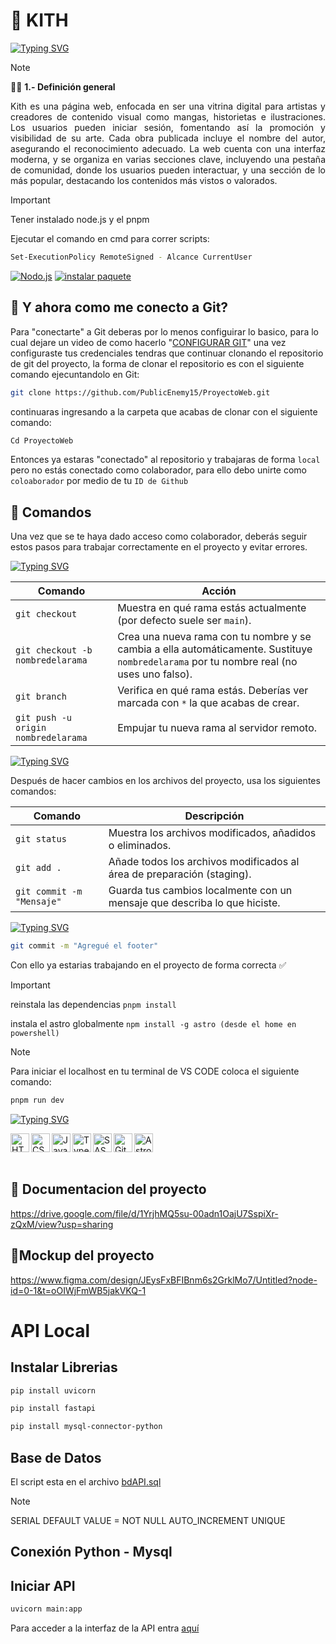 # 🎲 KITH
<a href="https://git.io/typing-svg"><img src="https://readme-typing-svg.demolab.com?font=Nunito&weight=700&pause=1000&color=B63DEF&width=435&lines=PROYECTO+PARA+TALLER+WEB;DOCENTE%3A+JOSE+ANTONIO+ESPINAL+TEVES" alt="Typing SVG" /></a>

>[!NOTE]
> 🧑‍🚀 **1.- Definición general**
<p align="justify">
Kith es una página web, enfocada en ser una vitrina digital para artistas y creadores de contenido visual como mangas, historietas e ilustraciones. Los usuarios pueden iniciar sesión, fomentando así la promoción y visibilidad de su arte. Cada obra publicada incluye el nombre del autor, asegurando el reconocimiento adecuado. La web cuenta con una interfaz moderna, y se organiza en varias secciones clave, incluyendo una pestaña de comunidad, donde los usuarios pueden interactuar, y una sección de lo más popular, destacando los contenidos más vistos o valorados.
</p>

>[!IMPORTANT]
>Tener instalado node.js y el pnpm
>
>Ejecutar el comando en cmd para correr scripts:
```sh
Set-ExecutionPolicy RemoteSigned - Alcance CurrentUser
```

<a href="https://nodejs.org/" rel="nofollow"><img src="https://camo.githubusercontent.com/ab2f6071dd849b60b0ac1934c145fdd092baf9e69363d8c804abc6f00a0d5538/68747470733a2f2f637573746f6d2d69636f6e2d6261646765732e64656d6f6c61622e636f6d2f62616467652f2d4e6f64652e6a732d3333393933333f7374796c653d666f722d7468652d6261646765266c6f676f3d6e6f64652e6a73266c6f676f436f6c6f723d7768697465" alt="Nodo.js" data-canonical-src="https://custom-icon-badges.demolab.com/badge/-Node.js-339933?style=for-the-badge&amp;logo=node.js&amp;logoColor=white" style="max-width: 100%;"></a>
<a href="https://pnpm.io/installation" rel="nofollow"><img src="https://camo.githubusercontent.com/047d735a434305f169d2e737eed3491fb6b784396b7ca3ff6d6f9fe09c38b8a6/68747470733a2f2f637573746f6d2d69636f6e2d6261646765732e64656d6f6c61622e636f6d2f62616467652f2d496e7374616c6c2532305061636b6167652d676f6c643f7374796c653d666f722d7468652d6261646765266c6f676f3d7061636b616765266c6f676f436f6c6f723d626c61636b" alt="instalar paquete" data-canonical-src="https://custom-icon-badges.demolab.com/badge/-Install%20Package-gold?style=for-the-badge&amp;logo=package&amp;logoColor=black" style="max-width: 100%;"></a>

## 🧞 Y ahora como me conecto a Git?
<p dir="auto">Para "conectarte" a Git deberas por lo menos configuirar lo basico, para lo cual dejare un video de como hacerlo "<a href="https://youtu.be/VdGzPZ31ts8?si=Dqdt-xA1JGxn8-KS&t=502" rel="nofollow">CONFIGURAR GIT</a>" una vez configuraste tus credenciales tendras que continuar clonando el repositorio de git del proyecto, la forma de clonar el repositorio es con el siguiente comando ejecuntandolo en Git:</p>

```sh
git clone https://github.com/PublicEnemy15/ProyectoWeb.git
```
continuaras ingresando a la carpeta que acabas de clonar con el siguiente comando:

```sh
Cd ProyectoWeb
```
Entonces ya estaras "conectado" al repositorio y trabajaras de forma `local`  pero no estás conectado como colaborador, para ello debo unirte como `coloaborador` por medio de tu `ID de Github`

## 🤖 Comandos

Una vez que se te haya dado acceso como colaborador, deberás seguir estos pasos para trabajar correctamente en el proyecto y evitar errores.

<a href="https://git.io/typing-svg"><img src="https://readme-typing-svg.demolab.com?font=Nunito&weight=700&pause=1000&color=09FF96&width=435&lines=%F0%9F%90%B8+Comandos+iniciales" alt="Typing SVG" /></a>

| Comando                               | Acción                                                                 |
|---------------------------------------|------------------------------------------------------------------------|
| `git checkout`                        | Muestra en qué rama estás actualmente (por defecto suele ser `main`). |
| `git checkout -b nombredelarama`     | Crea una nueva rama con tu nombre y se cambia a ella automáticamente. Sustituye `nombredelarama` por tu nombre real (no uses uno falso). |
| `git branch`                          | Verifica en qué rama estás. Deberías ver marcada con `*` la que acabas de crear. |
| `git push -u origin nombredelarama`| Empujar tu nueva rama al servidor remoto.   |


<a href="https://git.io/typing-svg"><img src="https://readme-typing-svg.demolab.com?font=Nunito&weight=700&pause=1000&color=04AAFF&width=435&lines=%F0%9F%94%84+Guardar+y+preparar+cambios" alt="Typing SVG" /></a>

Después de hacer cambios en los archivos del proyecto, usa los siguientes comandos:

| Comando                  | Descripción                                                                 |
|--------------------------|-----------------------------------------------------------------------------|
| `git status`             | Muestra los archivos modificados, añadidos o eliminados.                    |
| `git add .`              | Añade todos los archivos modificados al área de preparación (staging).      |
| `git commit -m "Mensaje"`| Guarda tus cambios localmente con un mensaje que describa lo que hiciste.   |



<a href="https://git.io/typing-svg"><img src="https://readme-typing-svg.demolab.com?font=Nunito&weight=700&pause=1000&color=FF004B&width=435&lines=%F0%9F%94%B4+Ejemplo+de+commit" alt="Typing SVG" /></a>

```sh
git commit -m "Agregué el footer"
```
Con ello ya estarias trabajando en el proyecto de forma correcta ✅

>[!IMPORTANT]
>reinstala las dependencias
>`pnpm install`
>
>instala el astro globalmente
>`npm install -g astro (desde el home en powershell)`

>[!NOTE]
>Para iniciar el localhost en tu terminal de VS CODE coloca el siguiente comando:
```sh
pnpm run dev
```

<a href="https://git.io/typing-svg">
  <img 
    src="https://readme-typing-svg.demolab.com?font=Nunito&weight=700&pause=1000&color=FFC500&width=435&lines=%F0%9F%9F%A8+Tecnologias+usadas+para+el+proyecto%3A" 
    alt="Typing SVG" 
  />
</a>

<img 
  align="left" 
  alt="HTML" 
  title="HTML" 
  width="30px" 
  src="https://cdn.jsdelivr.net/gh/devicons/devicon@latest/icons/html5/html5-original.svg" 
/>
&nbsp;
<img 
  align="left" 
  alt="CSS" 
  title="CSS" 
  width="30px" 
  src="https://cdn.jsdelivr.net/gh/devicons/devicon@latest/icons/css3/css3-original.svg" 
/>
&nbsp;
<img 
  align="left" 
  alt="JavaScript" 
  title="JavaScript" 
  width="30px" 
  src="https://cdn.jsdelivr.net/gh/devicons/devicon@latest/icons/javascript/javascript-original.svg" 
/>
&nbsp;
<img 
  align="left" 
  alt="TypeScript" 
  title="TypeScript" 
  width="30px" 
  src="https://cdn.jsdelivr.net/gh/devicons/devicon@latest/icons/typescript/typescript-original.svg" 
/>
&nbsp;
<img 
  align="left" 
  alt="SASS" 
  title="SASS" 
  width="30px" 
  src="https://cdn.jsdelivr.net/gh/devicons/devicon@latest/icons/sass/sass-original.svg" 
/>
&nbsp;
<img 
  align="left" 
  alt="Git" 
  title="Git" 
  width="30px" 
  src="https://cdn.jsdelivr.net/gh/devicons/devicon@latest/icons/git/git-original.svg" 
/>
&nbsp;
<img 
  align="left" 
  alt="Astro" 
  title="Astro" 
  width="30px" 
  src="https://cdn.jsdelivr.net/gh/devicons/devicon@latest/icons/astro/astro-original.svg" 
/>

<br/>

## 📕 Documentacion del proyecto

https://drive.google.com/file/d/1YrjhMQ5su-00adn1OajU7SspiXr-zQxM/view?usp=sharing

## 🦎Mockup del proyecto

https://www.figma.com/design/JEysFxBFIBnm6s2GrklMo7/Untitled?node-id=0-1&t=oOIWjFmWB5jakVKQ-1


# API Local

## Instalar Librerias

```sh
pip install uvicorn
```

```sh
pip install fastapi
```

```sh
pip install mysql-connector-python
```
    
## Base de Datos

<p>
    El script esta en el archivo 
    <span><a href="https://github.com/PublicEnemy15/ProyectoWeb/blob/main/api/bdAPI.sql">bdAPI.sql</a></span>
</p>

>[!NOTE]
>SERIAL DEFAULT VALUE = NOT NULL AUTO_INCREMENT UNIQUE

## Conexión Python - Mysql


## Iniciar API

```sh
uvicorn main:app
```

<p>
    Para acceder a la interfaz de la API entra </span><a href="http://127.0.0.1:8000/docs">aquí</a></span>
</p>
